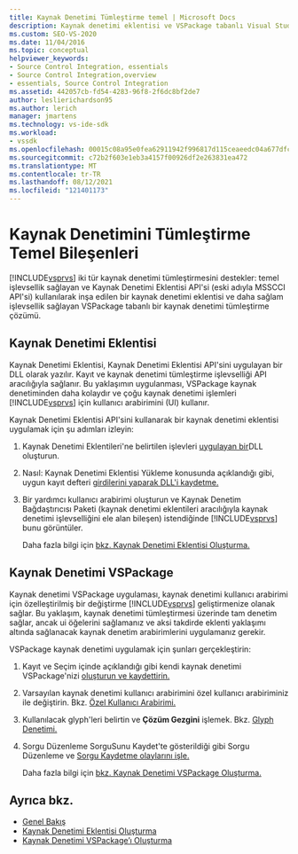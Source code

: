 ```yaml
---
title: Kaynak Denetimi Tümleştirme temel | Microsoft Docs
description: Kaynak denetimi eklentisi ve VSPackage tabanlı Visual Studio çözümü olmak üzere iki tür kaynak denetimi tümleştirmesi hakkında bilgi edinin.
ms.custom: SEO-VS-2020
ms.date: 11/04/2016
ms.topic: conceptual
helpviewer_keywords:
- Source Control Integration, essentials
- Source Control Integration,overview
- essentials, Source Control Integration
ms.assetid: 442057cb-fd54-4283-96f8-2f6dc8bf2de7
author: leslierichardson95
ms.author: lerich
manager: jmartens
ms.technology: vs-ide-sdk
ms.workload:
- vssdk
ms.openlocfilehash: 00015c08a95e0fea62911942f996817d115ceaeedc04a677dfc2cc36597d78db
ms.sourcegitcommit: c72b2f603e1eb3a4157f00926df2e263831ea472
ms.translationtype: MT
ms.contentlocale: tr-TR
ms.lasthandoff: 08/12/2021
ms.locfileid: "121401173"
---
```

# <a name="source-control-integration-essentials"></a>Kaynak Denetimini Tümleştirme Temel Bileşenleri
[!INCLUDE[vsprvs](../../code-quality/includes/vsprvs_md.md)] iki tür kaynak denetimi tümleştirmesini destekler: temel işlevsellik sağlayan ve Kaynak Denetimi Eklentisi API'si (eski adıyla MSSCCI API'si) kullanılarak inşa edilen bir kaynak denetimi eklentisi ve daha sağlam işlevsellik sağlayan VSPackage tabanlı bir kaynak denetimi tümleştirme çözümü.

## <a name="source-control-plug-in"></a>Kaynak Denetimi Eklentisi
 Kaynak Denetimi Eklentisi, Kaynak Denetimi Eklentisi API'sini uygulayan bir DLL olarak yazılır. Kayıt ve kaynak denetimi tümleştirme işlevselliği API aracılığıyla sağlanır. Bu yaklaşımın uygulanması, VSPackage kaynak denetiminden daha kolaydır ve çoğu kaynak denetimi işlemleri [!INCLUDE[vsprvs](../../code-quality/includes/vsprvs_md.md)] için kullanıcı arabirimini (UI) kullanır.

 Kaynak Denetimi Eklentisi API'sini kullanarak bir kaynak denetimi eklentisi uygulamak için şu adımları izleyin:

1. Kaynak Denetimi Eklentileri'ne belirtilen işlevleri [uygulayan bir](../../extensibility/source-control-plug-ins.md)DLL oluşturun.

2. Nasıl: Kaynak Denetimi Eklentisi Yükleme konusunda açıklandığı gibi, uygun kayıt defteri [girdilerini yaparak DLL'i kaydetme.](../../extensibility/internals/how-to-install-a-source-control-plug-in.md)

3. Bir yardımcı kullanıcı arabirimi oluşturun ve Kaynak Denetim Bağdaştırıcısı Paketi (kaynak denetimi eklentileri aracılığıyla kaynak denetimi işlevselliğini ele alan bileşen) istendiğinde [!INCLUDE[vsprvs](../../code-quality/includes/vsprvs_md.md)] bunu görüntüler.

   Daha fazla bilgi için [bkz. Kaynak Denetimi Eklentisi Oluşturma.](../../extensibility/internals/creating-a-source-control-plug-in.md)

## <a name="source-control-vspackage"></a>Kaynak Denetimi VSPackage
 Kaynak denetimi VSPackage uygulaması, kaynak denetimi kullanıcı arabirimi için özelleştirilmiş bir değiştirme [!INCLUDE[vsprvs](../../code-quality/includes/vsprvs_md.md)] geliştirmenize olanak sağlar. Bu yaklaşım, kaynak denetimi tümleştirmesi üzerinde tam denetim sağlar, ancak ui öğelerini sağlamanız ve aksi takdirde eklenti yaklaşımı altında sağlanacak kaynak denetim arabirimlerini uygulamanız gerekir.

 VSPackage kaynak denetimi uygulamak için şunları gerçekleştirin:

1. Kayıt ve Seçim içinde açıklandığı gibi kendi kaynak denetimi VSPackage'nizi [oluşturun ve kaydettirin.](../../extensibility/internals/registration-and-selection-source-control-vspackage.md)

2. Varsayılan kaynak denetimi kullanıcı arabirimini özel kullanıcı arabiriminiz ile değiştirin. Bkz. [Özel Kullanıcı Arabirimi.](../../extensibility/internals/custom-user-interface-source-control-vspackage.md)

3. Kullanılacak glyph'leri belirtin ve **Çözüm Gezgini** işlemek. Bkz. [Glyph Denetimi.](../../extensibility/internals/glyph-control-source-control-vspackage.md)

4. Sorgu Düzenleme SorguSunu Kaydet'te gösterildiği gibi Sorgu Düzenleme ve [Sorgu Kaydetme olaylarını işle.](../../extensibility/internals/query-edit-query-save-source-control-vspackage.md)

   Daha fazla bilgi için [bkz. Kaynak Denetimi VSPackage Oluşturma.](../../extensibility/internals/creating-a-source-control-vspackage.md)

## <a name="see-also"></a>Ayrıca bkz.
- [Genel Bakış](../../extensibility/internals/source-control-integration-overview.md)
- [Kaynak Denetimi Eklentisi Oluşturma](../../extensibility/internals/creating-a-source-control-plug-in.md)
- [Kaynak Denetimi VSPackage’ı Oluşturma](../../extensibility/internals/creating-a-source-control-vspackage.md)
